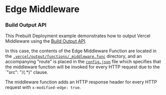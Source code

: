 # Edge Middleware

### Build Output API

This Prebuilt Deployment example demonstrates how to output Vercel Middleware using the [Build Output API](https://vercel.com/docs/build-output-api/v3#features/edge-middleware).

In this case, the contents of the Edge Middleware Function are located in the
[`.vercel/output/functions/_middleware.func`](./.vercel/output/functions/_middleware.func) directory,
and an accompanying "route" is placed in the [`config.json`](./.vercel/output/config.json) file which
specifies that the middleware function will be invoked for every HTTP request due to the `"src": "/(.*)" clause.

The middleware function adds an HTTP response header for every HTTP request with `x-modified-edge: true`.
